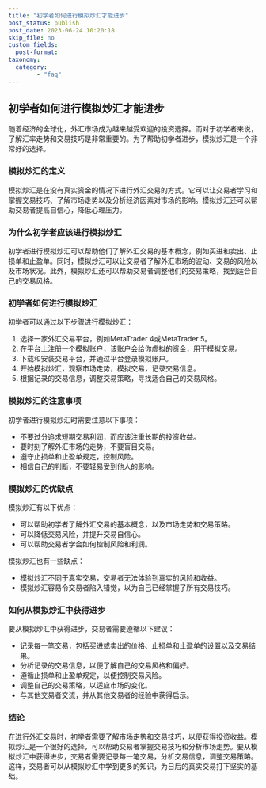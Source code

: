```yaml
---
title: "初学者如何进行模拟炒汇才能进步"
post_status: publish
post_date: 2023-06-24 10:20:18
skip_file: no
custom_fields: 
  post-format: 
taxonomy:
  category:
        - "faq"
---
```


## 初学者如何进行模拟炒汇才能进步

随着经济的全球化，外汇市场成为越来越受欢迎的投资选择。而对于初学者来说，了解汇率走势和交易技巧是非常重要的。为了帮助初学者进步，模拟炒汇是一个非常好的选择。

### 模拟炒汇的定义

模拟炒汇是在没有真实资金的情况下进行外汇交易的方式。它可以让交易者学习和掌握交易技巧、了解市场走势以及分析经济因素对市场的影响。模拟炒汇还可以帮助交易者提高自信心，降低心理压力。

### 为什么初学者应该进行模拟炒汇

初学者进行模拟炒汇可以帮助他们了解外汇交易的基本概念，例如买进和卖出、止损单和止盈单。同时，模拟炒汇可以让交易者了解外汇市场的波动、交易的风险以及市场状况。此外，模拟炒汇还可以帮助交易者调整他们的交易策略，找到适合自己的交易风格。

### 初学者如何进行模拟炒汇

初学者可以通过以下步骤进行模拟炒汇：

1. 选择一家外汇交易平台，例如MetaTrader 4或MetaTrader 5。
2. 在平台上注册一个模拟账户，该账户会给你虚拟的资金，用于模拟交易。
3. 下载和安装交易平台，并通过平台登录模拟账户。
4. 开始模拟炒汇，观察市场走势，模拟交易，记录交易信息。
5. 根据记录的交易信息，调整交易策略，寻找适合自己的交易风格。

### 模拟炒汇的注意事项

初学者进行模拟炒汇时需要注意以下事项：

- 不要过分追求短期交易利润，而应该注重长期的投资收益。
- 要时刻了解外汇市场的走势，不要盲目交易。
- 遵守止损单和止盈单规定，控制风险。
- 相信自己的判断，不要轻易受到他人的影响。

### 模拟炒汇的优缺点

模拟炒汇有以下优点：

- 可以帮助初学者了解外汇交易的基本概念，以及市场走势和交易策略。
- 可以降低交易风险，并提升交易自信心。
- 可以帮助交易者学会如何控制风险和利润。

模拟炒汇也有一些缺点：

- 模拟炒汇不同于真实交易，交易者无法体验到真实的风险和收益。
- 模拟炒汇容易令交易者陷入错觉，以为自己已经掌握了所有交易技巧。

### 如何从模拟炒汇中获得进步

要从模拟炒汇中获得进步，交易者需要遵循以下建议：

- 记录每一笔交易，包括买进或卖出的价格、止损单和止盈单的设置以及交易结果。
- 分析记录的交易信息，以便了解自己的交易风格和偏好。
- 遵循止损单和止盈单规定，以便控制交易风险。
- 调整自己的交易策略，以适应市场的变化。
- 与其他交易者交流，并从其他交易者的经验中获得启示。

### 结论

在进行外汇交易时，初学者需要了解市场走势和交易技巧，以便获得投资收益。模拟炒汇是一个很好的选择，可以帮助交易者掌握交易技巧和分析市场走势。要从模拟炒汇中获得进步，交易者需要记录每一笔交易，分析交易信息，调整交易策略。这样，交易者可以从模拟炒汇中学到更多的知识，为日后的真实交易打下坚实的基础。
